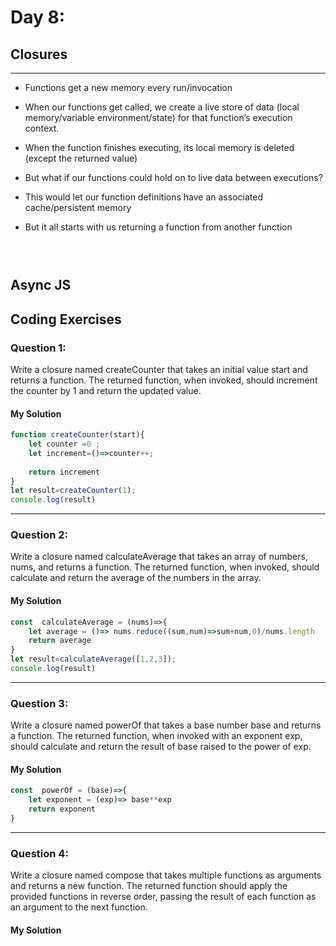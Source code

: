 
# Day 8: 
## Closures
* ****
  - Functions get a new memory every run/invocation
  - When our functions get called, we create a live store of data (local memory/variable environment/state) for that function’s execution context.
  - When the function finishes executing, its local memory is deleted (except the returned value)
  - But what if our functions could hold on to live data between executions?
  - This would let our function definitions have an associated cache/persistent memory
  - But it all starts with us returning a function from another function

    ```javascript
    
   
    
    ```
  

     

## Async JS 



## Coding Exercises

### Question 1:


Write a closure named createCounter that takes an initial value start and returns a function. The returned function, when invoked, should increment the counter by 1 and return the updated value.


#### My Solution


```javascript
function createCounter(start){
    let counter =0 ;
    let increment=()=>counter++;
    
    return increment
}
let result=createCounter(1);
console.log(result)

```


-------------------------------------------------------------------

### Question 2:


Write a closure named calculateAverage that takes an array of numbers, nums, and returns a function. The returned function, when invoked, should calculate and return the average of the numbers in the array.


#### My Solution
```javascript
const  calculateAverage = (nums)=>{
    let average = ()=> nums.reduce((sum,num)=>sum+num,0)/nums.length
    return average
}
let result=calculateAverage([1,2,3]);
console.log(result)

```
-------------------------------------------------------------------

### Question 3:

Write a closure named powerOf that takes a base number base and returns a function. The returned function, when invoked with an exponent exp, should calculate and return the result of base raised to the power of exp.


#### My Solution


```javascript
const  powerOf = (base)=>{
    let exponent = (exp)=> base**exp
    return exponent
}

```


-------------------------------------------------------------------

### Question 4:

Write a closure named compose that takes multiple functions as arguments and returns a new function. The returned function should apply the provided functions in reverse order, passing the result of each function as an argument to the next function.

#### My Solution


```javascript

```


